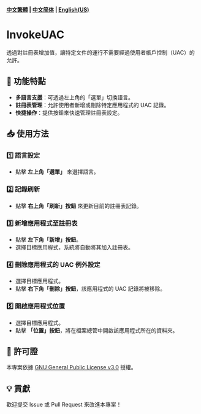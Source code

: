 **[中文繁體](README_zh_TW.md) | [中文简体](README_zh_CN.md) | [English(US)](README_en_US.md)**
# InvokeUAC
透過對註冊表增加值，讓特定文件的運行不需要經過使用者帳戶控制（UAC）的允許。

## 🚀 功能特點
- **多語言支援**：可透過左上角的「選單」切換語言。
- **註冊表管理**：允許使用者新增或刪除特定應用程式的 UAC 記錄。
- **快捷操作**：提供按鈕來快速管理註冊表設定。

## 📥 使用方法

### 1️⃣ 語言設定
- 點擊 **左上角「選單」** 來選擇語言。

### 2️⃣ 記錄刷新
- 點擊 **右上角「刷新」按鈕** 來更新目前的註冊表記錄。

### 3️⃣ 新增應用程式至註冊表
- 點擊 **左下角「新增」按鈕**。
- 選擇目標應用程式，系統將自動將其加入註冊表。

### 4️⃣ 刪除應用程式的 UAC 例外設定
- 選擇目標應用程式。
- 點擊 **右下角「刪除」按鈕**，該應用程式的 UAC 記錄將被移除。

### 5️⃣ 開啟應用程式位置
- 選擇目標應用程式。
- 點擊 **「位置」按鈕**，將在檔案總管中開啟該應用程式所在的資料夾。

## 📜 許可證
本專案依據 [GNU General Public License v3.0](https://www.gnu.org/licenses/gpl-3.0.html) 授權。

## 💡 貢獻
歡迎提交 Issue 或 Pull Request 來改進本專案！
